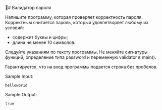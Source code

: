 🤔# Валидатор пароля

Напишите программу, которая проверяет корректность пароля. Корректным считается пароль, который удовлетворяет любому из условий:

* содержит буквы и цифры;
* длина не менее 10 символов.

Следуйте указаниям по тексту программы. Не меняйте сигнатуры функций, определение типа password и переменную validator в main().

Гарантируется, что на вход программы подается строка без пробелов.

Sample Input:

`hellowor1d`

Sample Output:

`true`